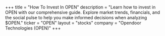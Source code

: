 +++
title = "How To Invest In OPEN"
description = "Learn how to invest in OPEN with our comprehensive guide. Explore market trends, financials, and the social pulse to help you make informed decisions when analyzing $OPEN."
ticker = "OPEN"
layout = "stocks"
company = "Opendoor Technologies (OPEN)"
+++

